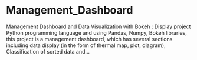 # Management_Dashboard
Management Dashboard and Data Visualization with Bokeh :
Display project Python programming language and using Pandas, Numpy, Bokeh libraries, this project is a management dashboard,
which has several sections including data display (in the form of thermal map, plot, diagram), Classification of sorted data and...
